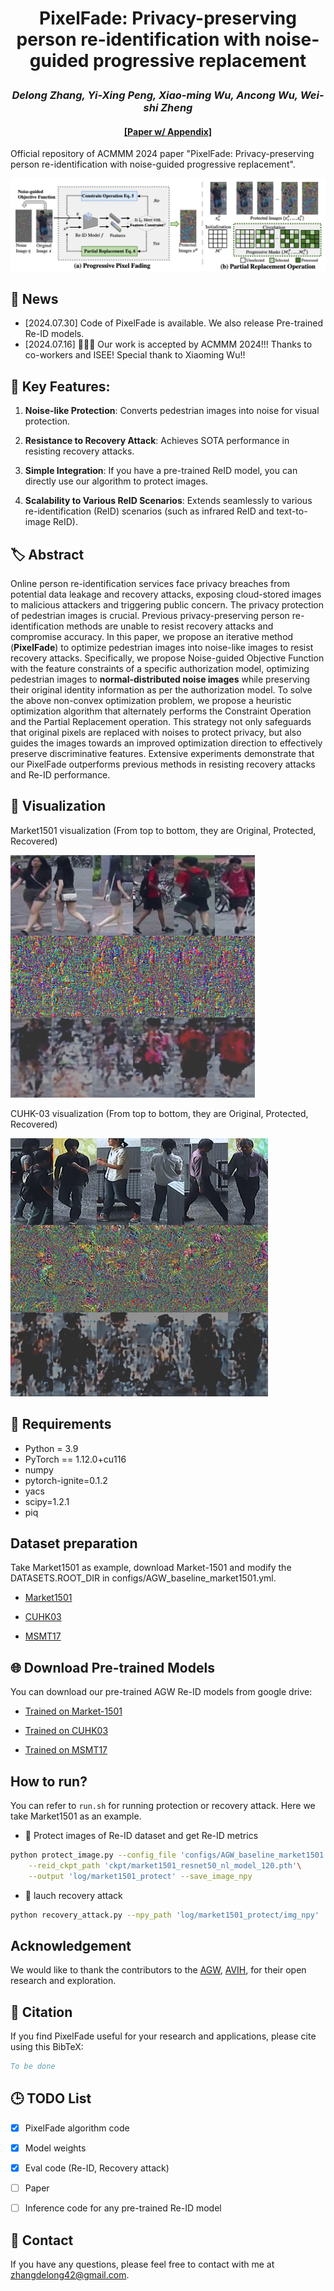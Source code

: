 # <p align="center">PixelFade: Privacy-preserving person re-identification with noise-guided progressive replacement</p>

### <p align="center">*Delong Zhang, Yi-Xing Peng, Xiao-ming Wu, Ancong Wu, Wei-shi Zheng*</p>

#### <p align="center">[[Paper w/ Appendix]]() </p>

Official repository of ACMMM 2024 paper "PixelFade: Privacy-preserving person re-identification with noise-guided progressive replacement".

  ![](./figures/Method.png)

## 💬 News
- [2024.07.30] Code of PixelFade is available. We also release Pre-trained Re-ID models.
- [2024.07.16] 🎊🥳🎉 Our work is accepted by ACMMM 2024!!! Thanks to co-workers and ISEE! Special thank to Xiaoming Wu!!


## 🚀 **Key Features:**

1. **Noise-like Protection**: Converts pedestrian images into noise for visual protection.

2. **Resistance to Recovery Attack**: Achieves SOTA performance in resisting recovery attacks.

3. **Simple Integration**: If you have a pre-trained ReID model, you can directly use our algorithm to protect images.

4. **Scalability to Various ReID Scenarios**: Extends seamlessly to various re-identification (ReID) scenarios (such as infrared ReID and text-to-image ReID).



## 🏷️ Abstract

Online person re-identification services face privacy breaches from potential data leakage and recovery attacks, exposing cloud-stored images to malicious attackers and triggering public concern. 
The privacy protection of pedestrian images is crucial.
Previous privacy-preserving person re-identification methods are unable to resist recovery attacks and compromise accuracy.
In this paper, we propose an iterative method (**PixelFade**) to optimize pedestrian images into noise-like images to resist recovery attacks.
Specifically, we propose Noise-guided Objective Function with the feature constraints of a specific authorization model, optimizing pedestrian images to **normal-distributed noise images** while preserving their original identity information as per the authorization model.
To solve the above non-convex optimization problem, we propose a heuristic optimization algorithm that alternately performs the Constraint Operation and the Partial Replacement operation.
This strategy not only safeguards that original pixels are replaced with noises to protect privacy, but also guides the images towards an improved optimization direction to effectively preserve discriminative features.
Extensive experiments demonstrate that our PixelFade outperforms previous methods in resisting recovery attacks and Re-ID performance.


## 👀 Visualization

 Market1501 visualization (From top to bottom, they are Original, Protected, Recovered)

  ![](./figures/market_visualization.png)

 CUHK-03 visualization (From top to bottom, they are Original, Protected, Recovered)

  ![](./figures/cuhk_visualization.png)


## 🔧 Requirements

- Python = 3.9
- PyTorch == 1.12.0+cu116
- numpy
- pytorch-ignite=0.1.2
- yacs
- scipy=1.2.1
- piq

## Dataset preparation

Take Market1501 as example, download Market-1501 and modify the DATASETS.ROOT_DIR in configs/AGW_baseline_market1501.yml.

 - [Market1501](https://www.cv-foundation.org/openaccess/content_iccv_2015/papers/Zheng_Scalable_Person_Re-Identification_ICCV_2015_paper.pdf)

 - [CUHK03](https://www.cv-foundation.org/openaccess/content_cvpr_2014/papers/Li_DeepReID_Deep_Filter_2014_CVPR_paper.pdf)

 - [MSMT17](https://arxiv.org/pdf/1711.08565)


## 🌐 Download Pre-trained Models

You can download our pre-trained AGW Re-ID models from google drive:

- [Trained on Market-1501](https://drive.google.com/file/d/1cJ-LnGGpEckdUNElH8I6IsBibUV_ixup/view?usp=drive_link)

- [Trained on CUHK03](https://drive.google.com/file/d/1GMDPjm2019zFSibUicsF1AEkCQiIAmqq/view?usp=drive_link)

- [Trained on MSMT17](https://drive.google.com/file/d/1zZXwgJ8BuRMjqimY7mqli-tFlX9GgO6M/view?usp=drive_link)

## How to run?
You can refer to `run.sh` for running protection or recovery attack. Here we take Market1501 as an example.

-  🔐 Protect images of Re-ID dataset and get Re-ID metrics

```sh
python protect_image.py --config_file 'configs/AGW_baseline_market1501.yml'\
    --reid_ckpt_path 'ckpt/market1501_resnet50_nl_model_120.pth'\
    --output 'log/market1501_protect' --save_image_npy
```

- 👿 lauch recovery attack

```sh
python recovery_attack.py --npy_path 'log/market1501_protect/img_npy' 
```


## Acknowledgement
We would like to thank the contributors to the [AGW](https://github.com/mangye16/ReID-Survey), [AVIH](https://github.com/suzhigangssz/AVIH), for their open research and exploration.


## 📝 Citation

If you find PixelFade useful for your research and applications, please cite using this BibTeX:

```bibtex
To be done
```


## 🕒 TODO List

- [x] PixelFade algorithm code
- [x] Model weights
- [x] Eval code (Re-ID, Recovery attack)
- [ ] Paper
- [ ] Inference code for any pre-trained Re-ID model


## 📨 Contact
If you have any questions, please feel free to contact with me at zhangdelong42@gmail.com.
